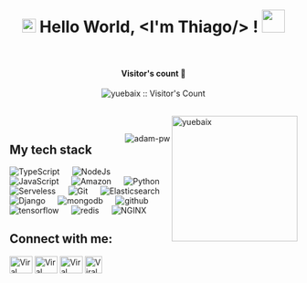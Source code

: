 <h1 align="center">
  <a target="_blank">
    <img src="https://github.com/JayantGoel001/JayantGoel001/blob/master/GIF/Earth.gif" width="24px" style="max-width:100%;">
  </a>
  Hello World, &lt;I'm Thiago/&gt; !
  <a target="_blank">
    <img src="https://github.com/JayantGoel001/JayantGoel001/blob/master/GIF/Hi.gif" width="40px" />
  </a>
</h1>

<br/>

<h4 align="center">Visitor's count 👀</h4>
<p align="center"><img src="https://profile-counter.glitch.me/{Thiago-Pena-Silverio}/count.svg" alt="yuebaix :: Visitor's Count" /></p>
<br/>
<img align="right" height="220px" src="https://blog.yuebaix.com/logo/imyuebaix.gif" alt="yuebaix" />

<br/>

<p><img align="right" src="https://github.com/Adam-pw/Adam-pw/blob/main/animation_500_kxa883sd.gif" alt="adam-pw" /></p>

## My tech stack

<p align="left"> 

  <a> 
    <img alt="TypeScript" src="https://img.shields.io/badge/-TypeScript-blue?logo=Typescript&logoColor=black">
  </a> 
  &emsp;
  <a> 
    <img alt="NodeJs" src="https://img.shields.io/badge/-NodeJS-green?logo=node.js&Color=white">
  </a> 
  &emsp;
  <a> 
     <img alt="JavaScript" src="https://img.shields.io/badge/JavaScript%20-%23F7DF1E.svg?logo=javascript&logoColor=black">
   </a>
  &emsp;
  <a> 
    <img alt="Amazon" src="https://img.shields.io/badge/-Amazon-grey?logo=Amazon&logoColor=white">
  </a>
  &emsp;
   <a>
    <img alt="Python" src="https://img.shields.io/badge/Python%20-%2314354C.svg?logo=python&logoColor=white">
  </a>
  &emsp;
  <a>
    <img alt="Serveless" src="https://img.shields.io/badge/-Serverless-orange?logo=serverless&logoColor=white"/>
  </a>
  &emsp;
  <a>
    <img alt="Git" src="https://img.shields.io/badge/-git-red?logo=git&logoColor=white"/>
  </a>
  &emsp; 
  <a> 
    <img alt="Elasticsearch" src="https://img.shields.io/badge/-ElasticSearch-brightgreen?logo=elasticsearch&logoColor=white">
  </a> 
  &emsp;
  <a> 
    <img alt="Django" src="https://img.shields.io/badge/-Django-green?logo=django&Color=white">
  </a> 
  &emsp;
  <a> 
     <img alt="mongodb" src="https://img.shields.io/badge/-mongoDb-green?logo=mongodb&logoColor=white">
   </a>
  &emsp;
  <a> 
    <img alt="github" src="https://img.shields.io/badge/-GitHub-black?logo=github&logoColor=white">
  </a>
  &emsp;
   <a>
    <img alt="tensorflow" src="https://img.shields.io/badge/-tensorflow-orange?logo=tensorflow&logoColor=white">
  </a>
  &emsp;
  <a>
    <img alt="redis" src="https://img.shields.io/badge/-redis-red?logo=redis&logoColor=white"/>
  </a>
  &emsp;
  <a>
    <img alt="NGINX" src="https://img.shields.io/badge/-NGINX-yellow?logo=nginx&logoColor=white"/>
  </a>
</p>


## Connect with me:
<p align="left">
  <a href="https://www.linkedin.com/in/viral-bhadeshiya/" target="blank"><img align="center"
      src="https://raw.githubusercontent.com/rahuldkjain/github-profile-readme-generator/master/src/images/icons/Social/linked-in-alt.svg"
      alt="Viral Bhadeshiya" height="30" width="40" /></a>
  <a href="https://www.instagram.com/viralbhadeshiya/" target="blank"><img align="center"
      src="https://raw.githubusercontent.com/rahuldkjain/github-profile-readme-generator/master/src/images/icons/Social/instagram.svg"
      alt="Viral Bhadeshiya" height="30" width="40" /></a>
  <a href="https://www.hackerrank.com/viralrbhadeshiya" target="blank"><img align="center"
      src="https://raw.githubusercontent.com/rahuldkjain/github-profile-readme-generator/master/src/images/icons/Social/hackerrank.svg"
      alt="Viral Bhadeshiya" height="30" width="40" /></a>
  <a href="https://www.upwork.com/freelancers/~01b76da506f37dac94" target="blank"><img align="center"
      src="https://upload.wikimedia.org/wikipedia/commons/d/d2/Upwork-logo.svg"
      alt="Viral Bhadeshiya" height="30" width="auto" /></a>
</p>
